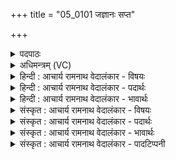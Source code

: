 +++
title = "05_0101 जज्ञानः सप्त"

+++
<details><summary>पदपाठः</summary>

ज꣣ज्ञानः꣢। स꣣प्त꣢। मा꣣तृ꣡भिः꣢। मे꣣धा꣢म्। आ। अ꣣शासत। श्रिये꣢। अ꣣य꣢म्। ध्रु꣣वः꣢। र꣣यीणा꣢म्। चि꣣केतत्। आ꣢। १०१।
</details>

<details><summary>अधिमन्त्रम् (VC)</summary>

- पवमानः सोमः
- त्रित आप्त्यः
- उष्णिक्
- ऋषभः
- आग्नेयं काण्डम्
</details>

<details><summary>हिन्दी : आचार्य रामनाथ वेदालंकार - विषयः</summary>

अगले मन्त्र का पवमान देवता है। उसकी कल्याणकारिता का वर्णन करते हैं।
</details>

<details><summary>हिन्दी : आचार्य रामनाथ वेदालंकार - पदार्थः</summary>

पदार्थान्वय -  पवमान सोम अर्थात् चित्तशोधक परमात्मा (सप्त) सात (मातृभिः) माता के तुल्य गायत्री आदि छन्दों से युक्त वेदवाणियों द्वारा (जज्ञानः) उपासक के हृदय में प्रादुर्भूत होकर (श्रिये) सम्पदा की प्राप्ति के लिए (मेधाम्) धारणावती बुद्धि को (आ अशासत) प्रदान करता है, जिससे (ध्रुवः) स्थितप्रज्ञ हुआ (अयम्) यह उपासक (रयीणाम्) श्रेष्ठ अध्यात्म-सम्पत्तियों को (आ चिकेतत्) प्राप्त कर लेता है ॥५॥
</details>

<details><summary>हिन्दी : आचार्य रामनाथ वेदालंकार - भावार्थः</summary>

भावार्थ -  गायत्री आदि सात छन्दों में बद्ध वेदवाणियों के गान से परमात्मा का सान्निध्य प्राप्त किये हुए योगी को ऋतम्भरा प्रज्ञा के उत्पन्न हो जाने से सब अध्यात्मसम्पदाएँ प्राप्त हो जाती हैं ॥५॥
</details>

<details><summary>संस्कृत : आचार्य रामनाथ वेदालंकार - विषयः</summary>

अथ पवमानो देवता। तस्य कल्याणकारित्वं वर्ण्यते।
</details>

<details><summary>संस्कृत : आचार्य रामनाथ वेदालंकार - पदार्थः</summary>

पदार्थान्वय -  पवमानः सोमः चित्तशोधकः परमात्मा (सप्त२) सप्तभिः। अत्र सुपां सुलुक्० अ० ७।२।३९ इति भिसो लुक्। (मातृभिः) मातृभूताभिः गायत्र्यादिच्छन्दोमयीभिः वेदवाग्भिः (जज्ञानः) उपासकस्य हृदये प्रादुर्भूतः सन्। जनी प्रादुर्भावे लिटः कानच्। (श्रिये) सम्पदे सम्पत्प्राप्त्यर्थमिति यावत्। (मेधाम्) धारणावतीं बुद्धिम् (आ अशासत) प्रयच्छति। आङः शासु इच्छायाम्, भ्वादिः, बहुलं छन्दसि।’ अ० २।४।७३ इति शपो लुक् न। येन (ध्रुवः) स्थितप्रज्ञः सन् (अयम्) एष उपासकः (रयीणाम्) श्रेष्ठा अध्यात्मसम्पदः। अत्र द्वितीयार्थे षष्ठी। (आ चिकेतत्) प्राप्नोति। कित ज्ञाने, भ्वादिः। लेटि बहुलं छन्दसि। अ० २।४।७६ इति शपः श्लुः ॥५॥
</details>

<details><summary>संस्कृत : आचार्य रामनाथ वेदालंकार - भावार्थः</summary>

भावार्थ -  गायत्र्यादिसप्तच्छन्दोबद्धानां वेदवाचां गानेन परमात्मसान्निध्यं प्राप्नुवतो योगिन ऋतम्भराप्रज्ञोदयात् सर्वा अपि अध्यात्मसम्पदो हस्तगता भवन्ति ॥५॥
</details>

<details><summary>संस्कृत : आचार्य रामनाथ वेदालंकार - पादटिप्पनी</summary>

टिप्पनी -   १. ऋ० ९।१०२।४, जज्ञानं सप्त मातरो वेधामशासत श्रिये। अयं ध्रुवो रयीणां चिकेत यत् ॥—इति पाठः। २. सप्तसंख्याकाः मातरः निर्मातारः आदित्याद्याः, अथवा सप्त मातरः सप्त छन्दांसि, अथवा सप्त होताः, अथवा सप्त सोमसंस्थाः—इति वि०। सप्त सप्तभिः सर्पणशीलाभिः मातृभिः अद्भिः वसतीवरीभिः संसृष्टा अभिषूयन्ते सोमाः—इति भ०। सप्त सप्तसंख्याकाभिः मातृभिः हविर्मानसमर्थाभिर्जिह्वाभिः, स्वात्मनि हविः प्रक्षेप्त्रीभिर्वा जिह्वाभिः सह जज्ञानः प्रादुर्भूतः सोऽग्निः—इति सा०।
</details>